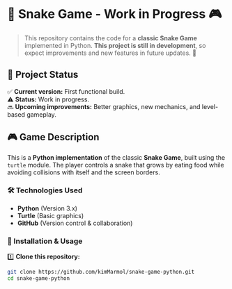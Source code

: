 # 🐍 Snake Game - Work in Progress 🎮  

> This repository contains the code for a **classic Snake Game** implemented in Python. **This project is still in development**, so expect improvements and new features in future updates. 🚀  

## 🚀 **Project Status**  
✅ **Current version:** First functional build.  
⚠ **Status:** Work in progress.  
🔜 **Upcoming improvements:** Better graphics, new mechanics, and level-based gameplay.  

## 🎮 **Game Description**  
This is a **Python implementation** of the classic **Snake Game**, built using the `turtle` module. The player controls a snake that grows by eating food while avoiding collisions with itself and the screen borders.  

### **🛠️ Technologies Used**  
- **Python** (Version 3.x)  
- **Turtle** (Basic graphics)  
- **GitHub** (Version control & collaboration)  

### **📖 Installation & Usage**  
1️⃣ **Clone this repository:**  
   ```bash
   git clone https://github.com/kimMarmol/snake-game-python.git
   cd snake-game-python
